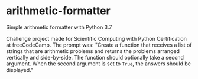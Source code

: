 # arithmetic-formatter
Simple arithmetic formatter with Python 3.7 

Challenge project made for Scientific Computing with Python Certification at freeCodeCamp. The prompt was: "Create a function that receives a list of strings that are arithmetic problems and returns the problems arranged vertically and side-by-side. The function should optionally take a second argument. When the second argument is set to `True`, the answers should be displayed."

